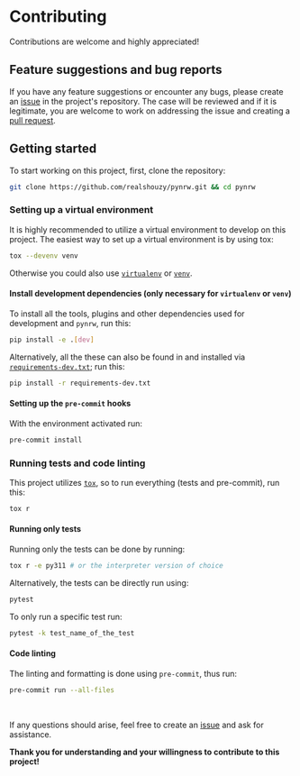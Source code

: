 # Contributing

Contributions are welcome and highly appreciated!

## Feature suggestions and bug reports

If you have any feature suggestions or encounter any bugs, please create an [issue](https://github.com/realshouzy/pynrw/issues) in the project's repository. The case will be reviewed and if it is legitimate, you are welcome to work on addressing the issue and creating a [pull request](https://github.com/realshouzy/pynrw/pulls).

## Getting started

To start working on this project, first, clone the repository:

```bash
git clone https://github.com/realshouzy/pynrw.git && cd pynrw
```

### Setting up a virtual environment

It is highly recommended to utilize a virtual environment to develop on this project. The easiest way to set up a virtual environment is by using tox:

```bash
tox --devenv venv
```

Otherwise you could also use [``virtualenv``](https://virtualenv.pypa.io/en/latest) or [``venv``](https://docs.python.org/3/library/venv.html).

#### Install development dependencies (only necessary for ``virtualenv`` or ``venv``)

To install all the tools, plugins and other dependencies used for development and ``pynrw``, run this:

```bash
pip install -e .[dev]
```

Alternatively, all the these can also be found in and installed via [``requirements-dev.txt``](/requirements-dev.txt); run this:

```bash
pip install -r requirements-dev.txt
```

#### Setting up the ``pre-commit`` hooks

With the environment activated run:

```bash
pre-commit install
```

### Running tests and code linting

This project utilizes [``tox``](https://tox.wiki/en/latest), so to run everything (tests and pre-commit), run this:

```bash
tox r
```

#### Running only tests

Running only the tests can be done by running:

```bash
tox r -e py311 # or the interpreter version of choice
```

Alternatively, the tests can be directly run using:

```bash
pytest
```

To only run a specific test run:

```bash
pytest -k test_name_of_the_test
```

#### Code linting

The linting and formatting is done using ``pre-commit``, thus run:

```bash
pre-commit run --all-files
```

</br>

If any questions should arise, feel free to create an [issue](https://github.com/realshouzy/pynrw/issues) and ask for assistance.

**Thank you for understanding and your willingness to contribute to this project!**
